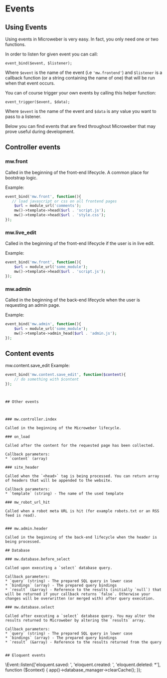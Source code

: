 # Events

## Using Events

Using events in Microweber is very easy. In fact, you only need one or two functions.

In order to listen for given event you can call:
```
event_bind($event, $listener);
```
Where `$event` is the name of the event (i.e `'mw.frontend'`) and `$listener` is a callback function (or a string containing the name of one) that will be run when that event occurs.

You can of course trigger your own events by calling this helper function:
```
event_trigger($event, $data);
```
Where `$event` is the name of the event and `$data` is any value you want to pass to a listener.

Below you can find events that are fired throughout Microweber that may prove useful during development.


## Controller events


### mw.front

Called in the beginning of the front-end lifecycle. A common place for bootstrap logic.


Example:
```php
event_bind('mw.front', function(){
   // load javascript or css on all frontend pages
    $url = module_url('comments');
    mw()->template->head($url . 'script.js');
    mw()->template->head($url . 'style.css');
});
``` 

### mw.live_edit

Called in the beginning of the front-end lifecycle if the user is in live edit.

Example:
```php
event_bind('mw.front', function(){
    $url = module_url('some_module');
    mw()->template->head($url . 'script.js');
});
``` 


### mw.admin

Called in the beginning of the back-end lifecycle when the user is requesting an admin page.


Example:
```php
event_bind('mw.admin', function(){
    $url = module_url('some_module');
    mw()->template->admin_head($url . 'admin.js');
});
``` 




## Content events
mw.content.save_edit
Example:
```php
event_bind('mw.content.save_edit', function($content){
    // do something with $content
});
```
     
 
``` 


## Other events



### mw.controller.index

Called in the beginning of the Microweber lifecycle.

### on_load

Called after the content for the requested page has been collected.

Callback parameters:
* `content` (array)

### site_header

Called when the `<head>` tag is being processed. You can return array of headers that will be appended to the website.

Callback parameters:
* `template` (string) - The name of the used template

### mw_robot_url_hit

Called when a robot meta URL is hit (for example robots.txt or an RSS feed is read).


### mw.admin.header

Called in the beginning of the back-end lifecycle when the header is being processed.

## Database

### mw.database.before_select

Called upon executing a `select` database query.

Callback parameters:
* `query` (string) - The prepared SQL query in lower case
* `bindings` (array) - The prepared query bindings
* `result` (&array) - Reference to the results (initially `null`) that will be returned if your callback returns `false`. Otherwise your changes will be overwritten (or merged with) after query execution.

### mw.database.select

Called after executing a `select` database query. You may alter the results returned to Microweber by altering the `results` array.

Callback parameters:
* `query` (string) - The prepared SQL query in lower case
* `bindings` (array) - The prepared query bindings
* `result` (&array) - Reference to the results returned from the query


## Eloquent events

```
\Event::listen(['eloquent.saved: ', 'eloquent.created: ', 'eloquent.deleted: *'], function ($context) {
    app()->database_manager->clearCache();
});
```